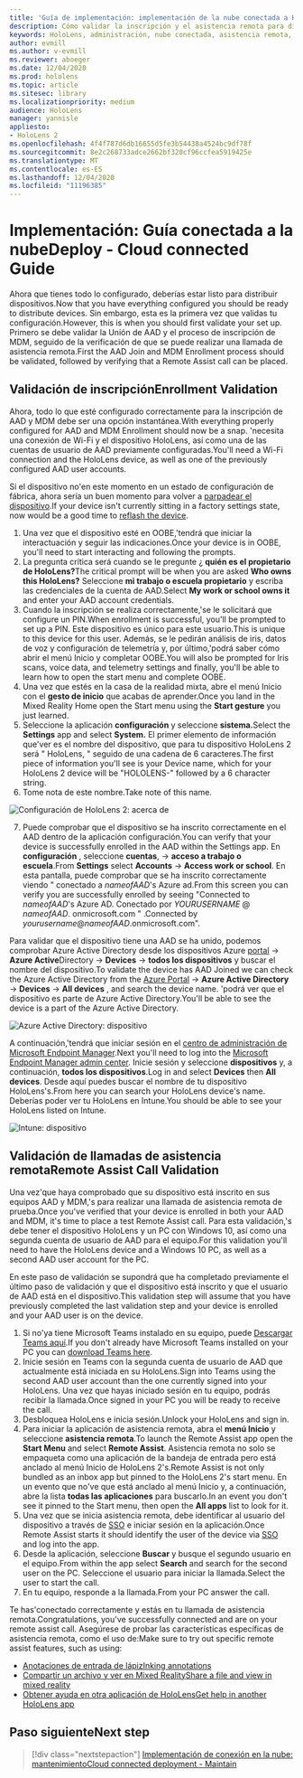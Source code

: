 ```yaml
---
title: 'Guía de implementación: implementación de la nube conectada a HoloLens 2 a escala con asistencia remota-implementar'
description: Cómo validar la inscripción y el asistencia remota para dispositivos HoloLens en una red conectada en la nube
keywords: HoloLens, administración, nube conectada, asistencia remota, AAD, Azure AD, MDM, administración de dispositivos móviles
author: evmill
ms.author: v-evmill
ms.reviewer: aboeger
ms.date: 12/04/2020
ms.prod: hololens
ms.topic: article
ms.sitesec: library
ms.localizationpriority: medium
audience: HoloLens
manager: yannisle
appliesto:
- HoloLens 2
ms.openlocfilehash: 4f4f787d6db16655d5fe3b54438a4524bc9df78f
ms.sourcegitcommit: 8e2c268733adce2662bf320cf96ccfea5919425e
ms.translationtype: MT
ms.contentlocale: es-ES
ms.lasthandoff: 12/04/2020
ms.locfileid: "11196385"
---
```

# <span data-ttu-id="3c383-104">Implementación: Guía conectada a la nube</span><span class="sxs-lookup"><span data-stu-id="3c383-104">Deploy - Cloud connected Guide</span></span>

<span data-ttu-id="3c383-105">Ahora que tienes todo lo configurado, deberías estar listo para distribuir dispositivos.</span><span class="sxs-lookup"><span data-stu-id="3c383-105">Now that you have everything configured you should be ready to distribute devices.</span></span> <span data-ttu-id="3c383-106">Sin embargo, esta es la primera vez que validas tu configuración.</span><span class="sxs-lookup"><span data-stu-id="3c383-106">However, this is when you should first validate your set up.</span></span> <span data-ttu-id="3c383-107">Primero se debe validar la Unión de AAD y el proceso de inscripción de MDM, seguido de la verificación de que se puede realizar una llamada de asistencia remota.</span><span class="sxs-lookup"><span data-stu-id="3c383-107">First the AAD Join and MDM Enrollment process should be validated, followed by verifying that a Remote Assist call can be placed.</span></span>

## <span data-ttu-id="3c383-108">Validación de inscripción</span><span class="sxs-lookup"><span data-stu-id="3c383-108">Enrollment Validation</span></span>

<span data-ttu-id="3c383-109">Ahora, todo lo que esté configurado correctamente para la inscripción de AAD y MDM debe ser una opción instantánea.</span><span class="sxs-lookup"><span data-stu-id="3c383-109">With everything properly configured for AAD and MDM Enrollment should now be a snap.</span></span> <span data-ttu-id="3c383-110">&#39;necesita una conexión de Wi-Fi y el dispositivo HoloLens, así como una de las cuentas de usuario de AAD previamente configuradas.</span><span class="sxs-lookup"><span data-stu-id="3c383-110">You&#39;ll need a Wi-Fi connection and the HoloLens device, as well as one of the previously configured AAD user accounts.</span></span>

<span data-ttu-id="3c383-111">Si el dispositivo no&#39;en este momento en un estado de configuración de fábrica, ahora sería un buen momento para volver a [parpadear el dispositivo](https://docs.microsoft.com/hololens/hololens-recovery#clean-reflash-the-device).</span><span class="sxs-lookup"><span data-stu-id="3c383-111">If your device isn&#39;t currently sitting in a factory settings state, now would be a good time to [reflash the device](https://docs.microsoft.com/hololens/hololens-recovery#clean-reflash-the-device).</span></span>

1. <span data-ttu-id="3c383-112">Una vez que el dispositivo esté en OOBE,&#39;tendrá que iniciar la interactuación y seguir las indicaciones.</span><span class="sxs-lookup"><span data-stu-id="3c383-112">Once your device is in OOBE, you&#39;ll need to start interacting and following the prompts.</span></span> 
1. <span data-ttu-id="3c383-113">La pregunta crítica será cuando se le pregunte ¿ **quién es el propietario de HoloLens?**</span><span class="sxs-lookup"><span data-stu-id="3c383-113">The critical prompt will be when you are asked **Who owns this HoloLens?**</span></span> <span data-ttu-id="3c383-114">Seleccione **mi trabajo o escuela propietario** y escriba las credenciales de la cuenta de AAD.</span><span class="sxs-lookup"><span data-stu-id="3c383-114">Select **My work or school owns it** and enter your AAD account credentials.</span></span>
1. <span data-ttu-id="3c383-115">Cuando la inscripción se realiza correctamente,&#39;se le solicitará que configure un PIN.</span><span class="sxs-lookup"><span data-stu-id="3c383-115">When enrollment is successful, you&#39;ll be prompted to set up a PIN.</span></span> <span data-ttu-id="3c383-116">Este dispositivo es único para este usuario.</span><span class="sxs-lookup"><span data-stu-id="3c383-116">This is unique to this device for this user.</span></span> <span data-ttu-id="3c383-117">Además, se le pedirán análisis de iris, datos de voz y configuración de telemetría y, por último,&#39;podrá saber cómo abrir el menú Inicio y completar OOBE.</span><span class="sxs-lookup"><span data-stu-id="3c383-117">You will also be prompted for Iris scans, voice data, and telemetry settings and finally, you&#39;ll be able to learn how to open the start menu and complete OOBE.</span></span>
1. <span data-ttu-id="3c383-118">Una vez que estés en la casa de la realidad mixta, abre el menú Inicio con el **gesto de inicio** que acabas de aprender.</span><span class="sxs-lookup"><span data-stu-id="3c383-118">Once you land in the Mixed Reality Home open the Start menu using the **Start gesture** you just learned.</span></span> 
1. <span data-ttu-id="3c383-119">Seleccione la aplicación **configuración** y seleccione **sistema.**</span><span class="sxs-lookup"><span data-stu-id="3c383-119">Select the **Settings** app and select **System.**</span></span> <span data-ttu-id="3c383-120">El primer elemento de información que&#39;ver es el nombre del dispositivo, que para tu dispositivo HoloLens 2 será &quot; HoloLens, &quot; seguido de una cadena de 6 caracteres.</span><span class="sxs-lookup"><span data-stu-id="3c383-120">The first piece of information you&#39;ll see is your Device name, which for your HoloLens 2 device will be &quot;HOLOLENS-&quot; followed by a 6 character string.</span></span> 
1. <span data-ttu-id="3c383-121">Tome nota de este nombre.</span><span class="sxs-lookup"><span data-stu-id="3c383-121">Take note of this name.</span></span>

![Configuración de HoloLens 2: acerca de](./images/hololens2-settings-about.jpg)

7. <span data-ttu-id="3c383-123">Puede comprobar que el dispositivo se ha inscrito correctamente en el AAD dentro de la aplicación configuración.</span><span class="sxs-lookup"><span data-stu-id="3c383-123">You can verify that your device is successfully enrolled in the AAD within the Settings app.</span></span> <span data-ttu-id="3c383-124">En **configuración** , seleccione **cuentas**,  ->  **acceso a trabajo o escuela**.</span><span class="sxs-lookup"><span data-stu-id="3c383-124">From **Settings** select **Accounts** -> **Access work or school**.</span></span> <span data-ttu-id="3c383-125">En esta pantalla, puede comprobar que se ha inscrito correctamente viendo &quot; conectado a _nameofAAD_&#39;s Azure ad.</span><span class="sxs-lookup"><span data-stu-id="3c383-125">From this screen you can verify you are successfully enrolled by seeing &quot;Connected to _nameofAAD_&#39;s Azure AD.</span></span> <span data-ttu-id="3c383-126">Conectado por _YOURUSERNAME_ @ _nameofAAD_. onmicrosoft.com &quot; .</span><span class="sxs-lookup"><span data-stu-id="3c383-126">Connected by _yourusername_@_nameofAAD_.onmicrosoft.com&quot;.</span></span>

<span data-ttu-id="3c383-127">Para validar que el dispositivo tiene una AAD se ha unido, podemos comprobar Azure Active Directory desde los dispositivos Azure [portal](https://portal.azure.com/#home)  ->  **Azure Active**Directory  ->  **Devices**  ->  **todos los dispositivos** y buscar el nombre del dispositivo.</span><span class="sxs-lookup"><span data-stu-id="3c383-127">To validate the device has AAD Joined we can check the Azure Active Directory from the [Azure Portal](https://portal.azure.com/#home) -> **Azure Active Directory** -> **Devices** -> **All devices** , and search the device name.</span></span> <span data-ttu-id="3c383-128">&#39;podrá ver que el dispositivo es parte de Azure Active Directory.</span><span class="sxs-lookup"><span data-stu-id="3c383-128">You&#39;ll be able to see the device is a part of the Azure Active Directory.</span></span>

![Azure Active Directory: dispositivo](./images/aad-enrollment.png)

<span data-ttu-id="3c383-130">A continuación,&#39;tendrá que iniciar sesión en el [centro de administración de Microsoft Endpoint Manager](https://endpoint.microsoft.com/#home).</span><span class="sxs-lookup"><span data-stu-id="3c383-130">Next you&#39;ll need to log into the [Microsoft Endpoint Manager admin center](https://endpoint.microsoft.com/#home).</span></span> <span data-ttu-id="3c383-131">Inicie sesión y seleccione **dispositivos** y, a continuación, **todos los dispositivos**.</span><span class="sxs-lookup"><span data-stu-id="3c383-131">Log in and select **Devices** then **All devices**.</span></span> <span data-ttu-id="3c383-132">Desde aquí puedes buscar el nombre de tu dispositivo HoloLens&#39;s.</span><span class="sxs-lookup"><span data-stu-id="3c383-132">From here you can search your HoloLens device&#39;s name.</span></span> <span data-ttu-id="3c383-133">Deberías poder ver tu HoloLens en Intune.</span><span class="sxs-lookup"><span data-stu-id="3c383-133">You should be able to see your HoloLens listed on Intune.</span></span>

![Intune: dispositivo](./images/endpoint-all-devices-enrolled.png)

## <span data-ttu-id="3c383-135">Validación de llamadas de asistencia remota</span><span class="sxs-lookup"><span data-stu-id="3c383-135">Remote Assist Call Validation</span></span>

<span data-ttu-id="3c383-136">Una vez&#39;que haya comprobado que su dispositivo está inscrito en sus equipos AAD y MDM,&#39;s para realizar una llamada de asistencia remota de prueba.</span><span class="sxs-lookup"><span data-stu-id="3c383-136">Once you&#39;ve verified that your device is enrolled in both your AAD and MDM, it&#39;s time to place a test Remote Assist call.</span></span> <span data-ttu-id="3c383-137">Para esta validación,&#39;s debe tener el dispositivo HoloLens y un PC con Windows 10, así como una segunda cuenta de usuario de AAD para el equipo.</span><span class="sxs-lookup"><span data-stu-id="3c383-137">For this validation you&#39;ll need to have the HoloLens device and a Windows 10 PC, as well as a second AAD user account for the PC.</span></span>

<span data-ttu-id="3c383-138">En este paso de validación se supondrá que ha completado previamente el último paso de validación y que el dispositivo está inscrito y que el usuario de AAD está en el dispositivo.</span><span class="sxs-lookup"><span data-stu-id="3c383-138">This validation step will assume that you have previously completed the last validation step and your device is enrolled and your AAD user is on the device.</span></span>

1. <span data-ttu-id="3c383-139">Si no&#39;ya tiene Microsoft Teams instalado en su equipo, puede [Descargar Teams aquí](https://www.microsoft.com/microsoft-365/microsoft-teams/download-app).</span><span class="sxs-lookup"><span data-stu-id="3c383-139">If you don&#39;t already have Microsoft Teams installed on your PC you can [download Teams here](https://www.microsoft.com/microsoft-365/microsoft-teams/download-app).</span></span>
2. <span data-ttu-id="3c383-140">Inicie sesión en Teams con la segunda cuenta de usuario de AAD que actualmente está iniciada en su HoloLens.</span><span class="sxs-lookup"><span data-stu-id="3c383-140">Sign into Teams using the second AAD user account than the one currently signed into your HoloLens.</span></span> <span data-ttu-id="3c383-141">Una vez que hayas iniciado sesión en tu equipo, podrás recibir la llamada.</span><span class="sxs-lookup"><span data-stu-id="3c383-141">Once signed in your PC you will be ready to receive the call.</span></span>
3. <span data-ttu-id="3c383-142">Desbloquea HoloLens e inicia sesión.</span><span class="sxs-lookup"><span data-stu-id="3c383-142">Unlock your HoloLens and sign in.</span></span>
4. <span data-ttu-id="3c383-143">Para iniciar la aplicación de asistencia remota, abra el **menú Inicio** y seleccione **asistencia remota**.</span><span class="sxs-lookup"><span data-stu-id="3c383-143">To launch the Remote Assist app open the **Start Menu** and select **Remote Assist**.</span></span> <span data-ttu-id="3c383-144">Asistencia remota no solo se empaqueta como una aplicación de la bandeja de entrada pero está anclado al menú Inicio de HoloLens 2&#39;s.</span><span class="sxs-lookup"><span data-stu-id="3c383-144">Remote Assist is not only bundled as an inbox app but pinned to the HoloLens 2&#39;s start menu.</span></span> <span data-ttu-id="3c383-145">En un evento que no&#39;ve que está anclado al menú Inicio y, a continuación, abre la lista **todas las aplicaciones** para buscarlo.</span><span class="sxs-lookup"><span data-stu-id="3c383-145">In an event you don&#39;t see it pinned to the Start menu, then open the **All apps** list to look for it.</span></span>
5. <span data-ttu-id="3c383-146">Una vez que se inicia asistencia remota, debe identificar al usuario del dispositivo a través de [SSO](https://docs.microsoft.com/azure/active-directory/manage-apps/what-is-single-sign-on) e iniciar sesión en la aplicación.</span><span class="sxs-lookup"><span data-stu-id="3c383-146">Once Remote Assist starts it should identify the user of the device via [SSO](https://docs.microsoft.com/azure/active-directory/manage-apps/what-is-single-sign-on) and log into the app.</span></span>
6. <span data-ttu-id="3c383-147">Desde la aplicación, seleccione **Buscar** y busque el segundo usuario en el equipo.</span><span class="sxs-lookup"><span data-stu-id="3c383-147">From within the app select **Search** and search for the second user on the PC.</span></span> <span data-ttu-id="3c383-148">Seleccione el usuario para iniciar la llamada.</span><span class="sxs-lookup"><span data-stu-id="3c383-148">Select the user to start the call.</span></span>
7. <span data-ttu-id="3c383-149">En tu equipo, responde a la llamada.</span><span class="sxs-lookup"><span data-stu-id="3c383-149">From your PC answer the call.</span></span>

<span data-ttu-id="3c383-150">Te has&#39;conectado correctamente y estás en tu llamada de asistencia remota.</span><span class="sxs-lookup"><span data-stu-id="3c383-150">Congratulations, you&#39;ve successfully connected and are on your remote assist call.</span></span> <span data-ttu-id="3c383-151">Asegúrese de probar las características específicas de asistencia remota, como el uso de:</span><span class="sxs-lookup"><span data-stu-id="3c383-151">Make sure to try out specific remote assist features, such as using:</span></span>

- [<span data-ttu-id="3c383-152">Anotaciones de entrada de lápiz</span><span class="sxs-lookup"><span data-stu-id="3c383-152">Inking annotations</span></span>](https://docs.microsoft.com/dynamics365/mixed-reality/remote-assist/add-annotations-hololens)
- [<span data-ttu-id="3c383-153">Compartir un archivo y ver en Mixed Reality</span><span class="sxs-lookup"><span data-stu-id="3c383-153">Share a file and view in mixed reality</span></span>](https://docs.microsoft.com/dynamics365/mixed-reality/remote-assist/display-save-files)
- [<span data-ttu-id="3c383-154">Obtener ayuda en otra aplicación de HoloLens</span><span class="sxs-lookup"><span data-stu-id="3c383-154">Get help in another HoloLens app</span></span>](https://docs.microsoft.com/dynamics365/mixed-reality/remote-assist/get-help-hololens-app-hololens)

## <span data-ttu-id="3c383-155">Paso siguiente</span><span class="sxs-lookup"><span data-stu-id="3c383-155">Next step</span></span>

> [!div class="nextstepaction"]
> [<span data-ttu-id="3c383-156">Implementación de conexión en la nube: mantenimiento</span><span class="sxs-lookup"><span data-stu-id="3c383-156">Cloud connected deployment - Maintain</span></span>](hololens2-cloud-connected-maintain.md)